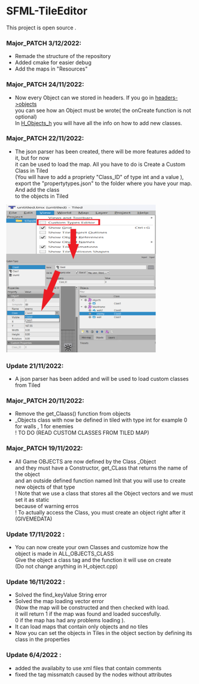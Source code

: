 # SFML-TileEditor

This project is open source .

### Major_PATCH 3/12/2022:
  + Remade the structure of the repository
  + Added cmake for easier debug
  + Add the maps in "Resources"

### Major_PATCH 24/11/2022:
  + Now every Object can we stored in headers. If you go in [headers->objects](https://github.com/Caplitero/SFML-TileEditor/tree/main/Headers/objects)   
  you can see how an Object must be wrote( the onCreate function is not optional)   
    In [H_Objects_h](https://github.com/Caplitero/SFML-TileEditor/blob/main/Headers/H_Objects_.h) you will have all the info on how to add new classes.
  

### Major_PATCH 22/11/2022:
  + The json parser has been created, there will be more features added to it, but for now    
  it can be used to load the map. All you have to do is Create a Custom Class in Tiled   
  (You will have to add a propriety  "Class_ID" of type int and a value ),   
  export the "propertytypes.json" to the folder where you have your map. And add the class   
  to the objects in Tiled   
  <img src="https://github.com/Caplitero/SFML-TileEditor/blob/main/How%20to%20load%20a%20Class.png" width="400" />
  

### Update 21/11/2022:
  + A json parser has been added and will be used to load custom classes from Tiled

### Major_PATCH 20/11/2022:
  + Remove the get_Claass() function from objects
  + _Objects class with now be defined in tiled with type int for example 0 for walls , 1 for enemies   
  ! TO DO (READ CUSTOM CLASSES FROM TILED MAP)
  


### Major_PATCH 19/11/2022:
  + All Game OBJECTS are now defined by the Class _Object   
  and they must have a Constructor, get_CLass that returns the name of the object   
  and an outside defined function named Init that you will use to create new objects of that type   
  ! Note that we use a class that stores all the Object vectors and we must set it as static    
  because of warning erros   
  ! To actually access the Class, you must create an object right after it (GIVEMEDATA)   
 

### Update 17/11/2022 :
  + You can now create your own Classes and customize how the    
    object is made in ALL_OBJECTS_CLASS    
    Give the object a class tag and the function it will use on create   
    (Do not change anything in H_object.cpp)
    

### Update 16/11/2022 :
  + Solved the find_keyValue String error
  + Solved the map loading vector error    
      (Now the map will be constructed and then checked with load.   
      it will return 1 if the map was found and loaded succesfully.   
      0 if the map has had any problems loading  ).
  + It can load maps that contain only objects and no tiles
  + Now you can set the objects in Tiles in the object section
    by defining its class in the properties

### Update 6/4/2022 : 
  + added the availabity to use xml files that contain comments
  + fixed the tag missmatch caused by the nodes without attributes 
